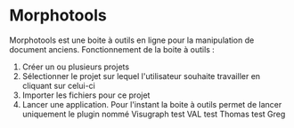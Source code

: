 # Morphotools
Morphotools est une boite à outils en ligne pour la manipulation de document anciens.
Fonctionnement de la boite à outils :
  1. Créer un ou plusieurs projets
  2. Sélectionner le projet sur lequel l'utilisateur souhaite travailler en cliquant sur celui-ci
  3. Importer les fichiers pour ce projet
  4. Lancer une application. Pour l'instant la boite à outils permet de lancer uniquement le plugin nommé Visugraph
test VAL
test Thomas
test Greg

